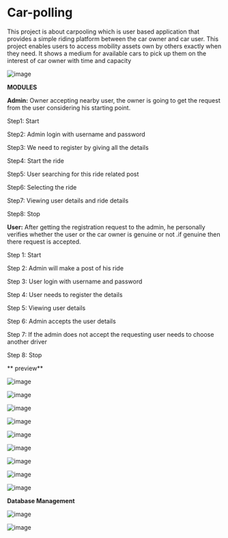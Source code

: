 # Car-polling

This project is about carpooling which is user based application that provides a simple riding platform between the car owner and car user. This project enables users to access mobility assets own by others exactly when they need. It shows a medium for available cars to pick up them on the interest of car owner with time and capacity

![image](https://github.com/user-attachments/assets/ba7588a1-6702-4418-8df5-417a8b1aaf17)

**MODULES**

**Admin:** Owner accepting nearby user, the owner is going to get the request from the user considering his starting point. 

 Step1: Start 

 Step2: Admin login with username and password 
 
 Step3: We need to register by giving all the details 
 
 Step4: Start the ride 
 
 Step5: User searching for this ride related post 
 
 Step6: Selecting the ride 
 
 Step7: Viewing user details and ride details 
 
 Step8: Stop 


**User:** After getting the registration request to the admin, he personally verifies whether the user or the car owner is genuine or not .if genuine then there request is accepted. 
 
 Step 1: Start 
 
 Step 2: Admin will make a post of his ride 
 
 Step 3: User login with username and password 
 
 Step 4: User needs to register the details 
 
 Step 5: Viewing user details 
 
 Step 6: Admin accepts the user details 
 
 Step 7: If the admin does not accept the requesting user needs to choose another                  driver 
 
 Step 8: Stop 

** preview**

![image](https://github.com/user-attachments/assets/19da1a5b-9acf-4292-8125-46fff20fdb12)

![image](https://github.com/user-attachments/assets/a9b1c8b7-fdf1-498d-bd7b-8add3aaee639)

![image](https://github.com/user-attachments/assets/9b04b946-1d2b-44c8-881e-f03c0478f168)

![image](https://github.com/user-attachments/assets/870f235b-3213-45af-a239-883cbe6efbc0)

![image](https://github.com/user-attachments/assets/37bc6d9f-178c-4412-a77f-32d0699f5faf)

![image](https://github.com/user-attachments/assets/4742b7dd-2717-421a-ba52-00f89d8a2b66)

![image](https://github.com/user-attachments/assets/517c9c87-c265-47a8-981d-94c21614e0c8)

![image](https://github.com/user-attachments/assets/b7380575-b3d1-4dd4-8206-7d86d9c88517)

![image](https://github.com/user-attachments/assets/5bfc40a9-36e9-4b16-a810-405254704b97)

**Database Management**

![image](https://github.com/user-attachments/assets/c6e0b64e-2f12-401d-9ddc-7fe9c694c062)

![image](https://github.com/user-attachments/assets/b15ed7d9-bc03-467c-8bed-6e46e8879585)


